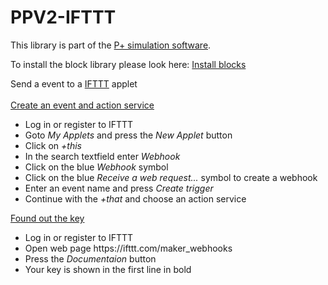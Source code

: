 # PPV2-IFTTT
This library is part of the [P+ simulation software](https://github.com/Mynogs/PPV2-Simulation-System).

To install the block library please look here: [Install blocks](https://github.com/Mynogs/PPV2-Simulation-System/blob/master/README.md#install-blocks)




Send a event to a [IFTTT](https://ifttt.com) applet<br><br>
<u>Create an event and action service</u><br>
<ul>
<li>Log in or register to IFTTT<br>
<li>Goto <i>My Applets</i> and press the <i>New Applet</i> button<br>
<li>Click on <i>+this</i><br>
<li>In the search textfield enter <i>Webhook</i><br>
<li>Click on the blue <i>Webhook</i> symbol<br>
<li>Click on the blue <i>Receive a web request...</i> symbol to create a webhook<br>
<li>Enter an event name and press <i>Create trigger</i><br>
<li>Continue with the <i>+that</i> and choose an action service<br>
</ul>
<u>Found out the key</u><br>
<ul>
<li>Log in or register to IFTTT<br>
<li>Open web page https://ifttt.com/maker_webhooks<br>
<li>Press the <i>Documentaion</i> button<br>
<li>Your key is shown in the first line in bold<br>
</ul>
